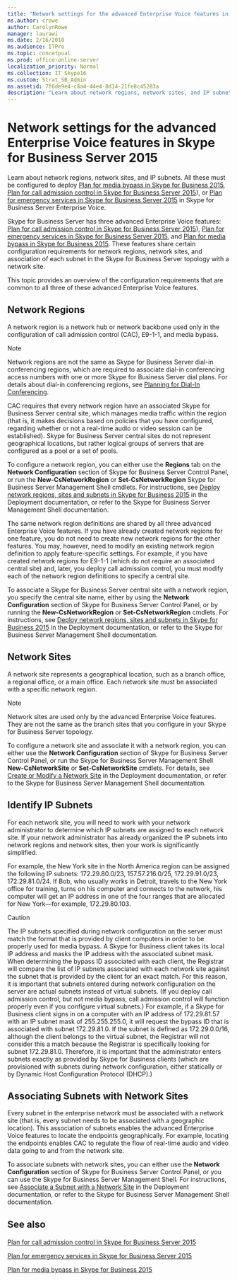 ```yaml
---
title: "Network settings for the advanced Enterprise Voice features in Skype for Business Server 2015"
ms.author: crowe
author: CarolynRowe
manager: laurawi
ms.date: 2/16/2018
ms.audience: ITPro
ms.topic: concetpual
ms.prod: office-online-server
localization_priority: Normal
ms.collection: IT_Skype16
ms.custom: Strat_SB_Admin
ms.assetid: 7f6de9e4-c8a4-44e4-8d14-21fe8c45283a
description: "Learn about network regions, network sites, and IP subnets. All these must be configured to deploy Plan for media bypass in Skype for Business 2015, Plan for call admission control in Skype for Business Server 2015), or Plan for emergency services in Skype for Business Server 2015 in Skype for Business Server Enterprise Voice."
---
```


# Network settings for the advanced Enterprise Voice features in Skype for Business Server 2015
 
Learn about network regions, network sites, and IP subnets. All these must be configured to deploy [Plan for media bypass in Skype for Business 2015](media-bypass-0.md), [Plan for call admission control in Skype for Business Server 2015](call-admission-control-0.md)), or [Plan for emergency services in Skype for Business Server 2015](emergency-services.md) in Skype for Business Server Enterprise Voice.
  
Skype for Business Server has three advanced Enterprise Voice features: [Plan for call admission control in Skype for Business Server 2015](call-admission-control-0.md)), [Plan for emergency services in Skype for Business Server 2015](emergency-services.md), and [Plan for media bypass in Skype for Business 2015](media-bypass-0.md). These features share certain configuration requirements for network regions, network sites, and association of each subnet in the Skype for Business Server topology with a network site. 
  
This topic provides an overview of the configuration requirements that are common to all three of these advanced Enterprise Voice features.
  
## Network Regions

A network region is a network hub or network backbone used only in the configuration of call admission control (CAC), E9-1-1, and media bypass.
  
> [!NOTE]
> Network regions are not the same as Skype for Business Server dial-in conferencing regions, which are required to associate dial-in conferencing access numbers with one or more Skype for Business Server dial plans. For details about dial-in conferencing regions, see [Planning for Dial-In Conferencing](http://technet.microsoft.com/library/9aff949e-3dac-481a-be46-a180c72e8066.aspx). 
  
CAC requires that every network region have an associated Skype for Business Server central site, which manages media traffic within the region (that is, it makes decisions based on policies that you have configured, regarding whether or not a real-time audio or video session can be established). Skype for Business Server central sites do not represent geographical locations, but rather logical groups of servers that are configured as a pool or a set of pools. 
  
To configure a network region, you can either use the **Regions** tab on the **Network Configuration** section of Skype for Business Server Control Panel, or run the **New-CsNetworkRegion** or **Set-CsNetworkRegion** Skype for Business Server Management Shell cmdlets. For instructions, see [Deploy network regions, sites and subnets in Skype for Business 2015](../../deploy-1/deploy-enterprise-voice/deploy-network.md) in the Deployment documentation, or refer to the Skype for Business Server Management Shell documentation.
  
The same network region definitions are shared by all three advanced Enterprise Voice features. If you have already created network regions for one feature, you do not need to create new network regions for the other features. You may, however, need to modify an existing network region definition to apply feature-specific settings. For example, if you have created network regions for E9-1-1 (which do not require an associated central site) and, later, you deploy call admission control, you must modify each of the network region definitions to specify a central site.
  
To associate a Skype for Business Server central site with a network region, you specify the central site name, either by using the **Network Configuration** section of Skype for Business Server Control Panel, or by running the **New-CsNetworkRegion** or **Set-CsNetworkRegion** cmdlets. For instructions, see [Deploy network regions, sites and subnets in Skype for Business 2015](../../deploy-1/deploy-enterprise-voice/deploy-network.md) in the Deployment documentation, or refer to the Skype for Business Server Management Shell documentation.
  
## Network Sites

A network site represents a geographical location, such as a branch office, a regional office, or a main office. Each network site must be associated with a specific network region.
  
> [!NOTE]
> Network sites are used only by the advanced Enterprise Voice features. They are not the same as the branch sites that you configure in your Skype for Business Server topology. 
  
To configure a network site and associate it with a network region, you can either use the **Network Configuration** section of Skype for Business Server Control Panel, or run the Skype for Business Server Management Shell **New-CsNetworkSite** or **Set-CsNetworkSite** cmdlets. For details, see [Create or Modify a Network Site](http://technet.microsoft.com/library/14e24856-9996-4da4-9f31-300940bdf5aa.aspx) in the Deployment documentation, or refer to the Skype for Business Server Management Shell documentation.
  
## Identify IP Subnets

For each network site, you will need to work with your network administrator to determine which IP subnets are assigned to each network site. If your network administrator has already organized the IP subnets into network regions and network sites, then your work is significantly simplified.
  
For example, the New York site in the North America region can be assigned the following IP subnets: 172.29.80.0/23, 157.57.216.0/25, 172.29.91.0/23, 172.29.81.0/24. If Bob, who usually works in Detroit, travels to the New York office for training, turns on his computer and connects to the network, his computer will get an IP address in one of the four ranges that are allocated for New York—for example, 172.29.80.103.
  
> [!CAUTION]
> The IP subnets specified during network configuration on the server must match the format that is provided by client computers in order to be properly used for media bypass. A Skype for Business client takes its local IP address and masks the IP address with the associated subnet mask. When determining the bypass ID associated with each client, the Registrar will compare the list of IP subnets associated with each network site against the subnet that is provided by the client for an exact match. For this reason, it is important that subnets entered during network configuration on the server are actual subnets instead of virtual subnets. (If you deploy call admission control, but not media bypass, call admission control will function properly even if you configure virtual subnets.) For example, if a Skype for Business client signs in on a computer with an IP address of 172.29.81.57 with an IP subnet mask of 255.255.255.0, it will request the bypass ID that is associated with subnet 172.29.81.0. If the subnet is defined as 172.29.0.0/16, although the client belongs to the virtual subnet, the Registrar will not consider this a match because the Registrar is specifically looking for subnet 172.29.81.0. Therefore, it is important that the administrator enters subnets exactly as provided by Skype for Business clients (which are provisioned with subnets during network configuration, either statically or by Dynamic Host Configuration Protocol (DHCP).) 
  
## Associating Subnets with Network Sites

Every subnet in the enterprise network must be associated with a network site (that is, every subnet needs to be associated with a geographic location). This association of subnets enables the advanced Enterprise Voice features to locate the endpoints geographically. For example, locating the endpoints enables CAC to regulate the flow of real-time audio and video data going to and from the network site.
  
To associate subnets with network sites, you can either use the **Network Configuration** section of Skype for Business Server Control Panel, or you can use the Skype for Business Server Management Shell. For instructions, see [Associate a Subnet with a Network Site](http://technet.microsoft.com/library/aa69e3ac-542a-4ba1-9582-2e6bee29f633.aspx) in the Deployment documentation, or refer to the Skype for Business Server Management Shell documentation.
  
## See also

#### 

[Plan for call admission control in Skype for Business Server 2015](call-admission-control-0.md)
  
[Plan for emergency services in Skype for Business Server 2015](emergency-services.md)
  
[Plan for media bypass in Skype for Business 2015](media-bypass-0.md)

